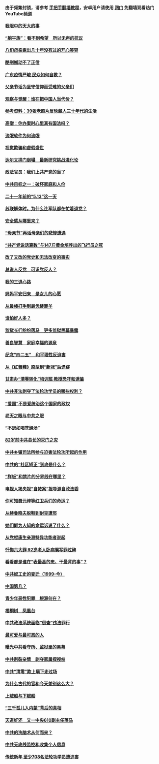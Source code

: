 #### 由于频繁封锁，请参考 [手把手翻墙教程](https://github.com/gfw-breaker/guides/wiki/)，安卓用户请使用 [网门](https://github.com/gfw-breaker/nogfw/blob/master/dl.md?t=07032300) 免翻墙观看热门YouTube频道 

#### [我眼中的天大的事](../pages/19/427619.md?t=07032300) 

#### [“躺平族”：看不到希望　所以无声的抗议](../pages/19/427464.md?t=07032300) 

#### [八旬母亲露出几十年没有过的开心笑容](../pages/19/427429.md?t=07032300) 

#### [酷刑撼动不了正信](../pages/19/427414.md?t=07032300) 

#### [广东疫情严峻 民众如何自救？](../pages/19/427311.md?t=07032300) 

#### [父亲节话为坚守信仰而受难的父亲们](../pages/19/427033.md?t=07032300) 

#### [观察与觉醒：谁在把中国人当代价？](../pages/19/426987.md?t=07032300) 

#### [参考资料：39张老照片反映藏人三十年代的生活](../pages/19/426471.md?t=07032300) 

#### [高僧：你办案时心里真有国法吗？](../pages/19/426530.md?t=07032300) 

#### [流氓软件为何流氓](../pages/19/426531.md?t=07032300) 

#### [视觉欺骗和虚假盛世](../pages/19/426443.md?t=07032300) 

#### [达尔文拱门崩塌　最新研究挑战进化论](../pages/19/426009.md?t=07032300) 

#### [政法官员：我们上共产党的当了](../pages/19/425351.md?t=07032300) 

#### [中共目标之一：破坏家庭和人伦](../pages/19/424454.md?t=07032300) 

#### [二十一年前的“5.13”这一天](../pages/19/424814.md?t=07032300) 

#### [苏联解体时，为什么连军队都在忙着退党？](../pages/19/424335.md?t=07032300) 

#### [安全感从哪里来？](../pages/19/424336.md?t=07032300) 

#### [“母亲节”再话母亲们的悲惨遭遇](../pages/19/424234.md?t=07032300) 

#### [“共产党说话算数”与147斤黄金培养出的飞行员之死](../pages/19/424115.md?t=07032300) 

#### [改了又改的党史和无法改变的事实](../pages/19/424037.md?t=07032300) 

#### [总说人反党　可识党反人？](../pages/19/423820.md?t=07032300) 

#### [我的三退心路](../pages/19/423876.md?t=07032300) 

#### [妈妈平安归来　是女儿的心愿](../pages/19/423947.md?t=07032300) 

#### [从最棒打手到最优替罪羊](../pages/19/423819.md?t=07032300) 

#### [谁怕好人多？](../pages/19/423774.md?t=07032300) 

#### [监狱长们纷纷落马　更多监狱黑幕暴露](../pages/19/423787.md?t=07032300) 

#### [善良智慧　家庭幸福的源泉](../pages/19/423632.md?t=07032300) 

#### [纪念“四二五”　和平理性反迫害](../pages/19/423660.md?t=07032300) 

#### [从《红舞鞋》原型到“新冠”后遗症](../pages/19/423509.md?t=07032300) 

#### [甘肃办“清零转化”培训班 教授恐吓和诱骗](../pages/19/423498.md?t=07032300) 

#### [中共非法剥夺了法轮功学员的哪些权利？](../pages/19/423392.md?t=07032300) 

#### [“爱国”不是爱统治这个国家的政权](../pages/19/423029.md?t=07032300) 

#### [老天之眼与中共之眼](../pages/19/423378.md?t=07032300) 

#### [“不退如喝苍蝇汤”](../pages/19/423287.md?t=07032300) 

#### [82岁前中共县长的灭门之灾](../pages/19/423055.md?t=07032300) 

#### [中共乡镇司法所参与迫害法轮功所起的作用](../pages/19/423064.md?t=07032300) 

#### [中共的“社区矫正”到底是什么？](../pages/19/422870.md?t=07032300) 

#### [“样板”和禁片的分界线在哪里？](../pages/19/422704.md?t=07032300) 

#### [电视人揭央视“自焚案”报导源自政法委](../pages/19/422770.md?t=07032300) 

#### [你可知聂元梓等红卫兵们的命运？](../pages/19/422848.md?t=07032300) 

#### [从赫鲁晓夫脱鞋到耐克遭邪](../pages/19/422826.md?t=07032300) 

#### [她们鲜为人知的命运诉说了什么？](../pages/19/422754.md?t=07032300) 

#### [从党棍康生亲测特异功能者说起](../pages/19/422657.md?t=07032300) 

#### [忏悔六大罪 92岁老人卧病嘱写罪过碑](../pages/19/422750.md?t=07032300) 

#### [看看都是谁在“表最高的忠、干最背的事”？](../pages/19/422703.md?t=07032300) 

#### [中共奴工史的变迁（1999-今）](../pages/19/422656.md?t=07032300) 

#### [中国第几？](../pages/19/422496.md?t=07032300) 

#### [青少年恶性犯罪　根源何在？](../pages/19/422449.md?t=07032300) 

#### [梧桐树　凤凰台](../pages/19/422442.md?t=07032300) 

#### [中共政法系统面临“倒查”违法罪行](../pages/19/422497.md?t=07032300) 

#### [最可爱与最可恶的人](../pages/19/422448.md?t=07032300) 

#### [曝光中共看守所、监狱里的黑幕](../pages/19/422390.md?t=07032300) 

#### [中共割裂亲情　剥夺家属探视权](../pages/19/422364.md?t=07032300) 

#### [中共“清零”欺上瞒下走过场](../pages/19/422306.md?t=07032300) 

#### [为什么古代的官和今天差别这么大？](../pages/19/422228.md?t=07032300) 

#### [上贼船与下贼船](../pages/19/422276.md?t=07032300) 

#### [“三千孤儿入内蒙”背后的真相](../pages/19/422229.md?t=07032300) 

#### [天道好还　又一中央610副主任落马](../pages/19/422155.md?t=07032300) 

#### [中共的洗脑术从何而来？](../pages/19/422154.md?t=07032300) 

#### [中共无底线监控和收集个人信息](../pages/19/422039.md?t=07032300) 

#### [传统新年 至少708名法轮功学员遭迫害](../pages/19/421946.md?t=07032300) 

